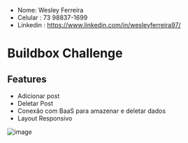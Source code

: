 - Nome: Wesley Ferreira
- Celular : 73 98837-1699
- Linkedin : https://www.linkedin.com/in/wesleyferreira97/

# Buildbox Challenge
 
 ## Features 
- Adicionar post
- Deletar Post
- Conexão com BaaS para amazenar e deletar dados
- Layout Responsivo 

![image](https://user-images.githubusercontent.com/7539166/153946019-4c9790d8-f662-4068-84a8-2cfdf181a38f.png)
